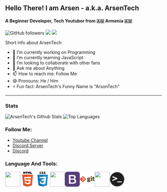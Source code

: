 ## Hello There! I am Arsen - a.k.a. ArsenTech

#### A Beginner Developer, Tech Youtuber from 🇦🇲 Armenia 🇦🇲

<img alt="GitHub followers" src="https://img.shields.io/github/followers/ArsenTech?color=black&label=Github%20Followers&logo=Github&logoColor=white&style=for-the-badge">
<a href="https://www.youtube.com/channel/UCrtH0g6NE8tW5VIEgDySYtg" target="_blank"><img src="https://img.shields.io/badge/ArsenTech%20-%23FF0000.svg?&style=for-the-badge&logo=YouTube&logoColor=white"/></a>
<a href="https://discord.com/invite/WRzCnPF" target="_blank"><img src="https://img.shields.io/badge/Arsen's World Of Tech%20-%237289DA.svg?&style=for-the-badge&logo=discord&logoColor=white"/></a>

Short info about ArsenTech:
- 🔭 I’m currently working on Programming
- 🌱 I’m currently learning JavaScript 
- 👯 I’m looking to collaborate with other fans
- 💬 Ask me about Anything
- 📫 How to reach me: Follow Me
- 😄 Pronouns: He / Him
- ⚡ Fun fact: ArsenTech's Funny Name is "ArsonTech"
---
### Stats
<img alt="ArsenTech's Github Stats" src="https://github-readme-stats.vercel.app/api?username=ArsenTech&show_icons=true&hide_border=true" />
<img alt="Top Languages" src="https://github-readme-stats.vercel.app/api/top-langs/?username=ArsenTech&layout=compact" />

### Follow Me:
* [Youtube Channel](https://www.youtube.com/channel/UCrtH0g6NE8tW5VIEgDySYtg)
* [Discord Server](https://discord.com/invite/WRzCnPF)
* [Discord](https://dsc.bio/Arsen2005)

### Language And Tools:
<img src="https://user-images.githubusercontent.com/62609185/97418448-43ae2200-1922-11eb-8906-bb03fdf14932.png" width="48" height="48" align="left" />
<img src="https://raw.githubusercontent.com/github/explore/80688e429a7d4ef2fca1e82350fe8e3517d3494d/topics/html/html.png" width="48" height="48" align="left" />
<img src="https://raw.githubusercontent.com/github/explore/80688e429a7d4ef2fca1e82350fe8e3517d3494d/topics/css/css.png" width="48" height="48" align="left" />
<img src="https://user-images.githubusercontent.com/62609185/97418653-7fe18280-1922-11eb-801d-4259b6a3f2ea.png" width="48" height="48" align="left" />
<img src="https://raw.githubusercontent.com/github/explore/80688e429a7d4ef2fca1e82350fe8e3517d3494d/topics/bootstrap/bootstrap.png" width="48" height="48" align="left" />
<img src="https://raw.githubusercontent.com/github/explore/80688e429a7d4ef2fca1e82350fe8e3517d3494d/topics/git/git.png" width="48" height="48" align="left" />
<img src="https://user-images.githubusercontent.com/62609185/97419924-1cf0eb00-1924-11eb-8249-41161b3a7f1b.png" width="48" height="48" align="left" />
<img src="https://raw.githubusercontent.com/github/explore/d92924b1d925bb134e308bd29c9de6c302ed3beb/topics/terminal/terminal.png" width="48" height="48" align="left" />
